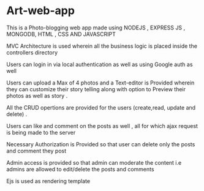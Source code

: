 # Art-web-app

This is a Photo-blogging web app made using NODEJS , EXPRESS JS , MONGODB, HTML , CSS AND JAVASCRIPT

MVC Architecture is used wherein all the business logic is placed inside the controllers directory

Users can login in via local authentication as well as using Google auth as well 

Users can upload a Max of 4 photos and a Text-editor is Provided wherein they can customize their story telling along with option to Preview their photos as well as story . 

All the CRUD opertions are provided for the users (create,read, update and delete) .

Users can like and comment on the posts as well , all for which ajax request is being made to the server

Necessary Authorization is Provided so that user can delete only the posts and comment they post

Admin access is provided so that admin can moderate the content i.e admins are allowed to edit/delete the posts and comments 

Ejs is used as rendering template


